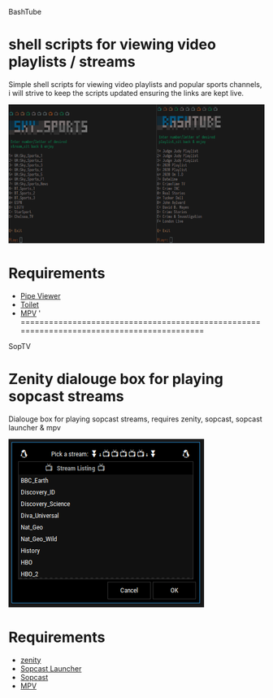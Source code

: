 BashTube

shell scripts for viewing video playlists / streams
==============================  
Simple shell scripts for viewing video playlists and popular sports channels, i will strive to keep the scripts updated ensuring the links are kept live.

![screenshot](/screenshot.png)


Requirements
==============================  
* [Pipe Viewer](http://www.ivarch.com/programs/pv.shtml)
* [Toilet](http://caca.zoy.org/wiki/toilet)
* [MPV](https://mpv.io)
'  
==========================================================================================  
  
  


SopTV

Zenity dialouge box for playing sopcast streams
============================== 
Dialouge box for playing sopcast streams, requires zenity, sopcast, sopcast launcher & mpv

![soptv](/soptv.png)

Requirements
==============================  
* [zenity](https://help.gnome.org/users/zenity/stable/index.html.en)
* [Sopcast Launcher](https://github.com/jonian/sopcast-launcher)
* [Sopcast](http://www.sopcast.com/)
* [MPV](https://mpv.io)



